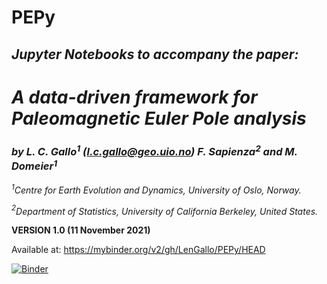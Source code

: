 # PEPy

## ***Jupyter Notebooks to accompany the paper:***
    
# ***A data-driven framework for Paleomagnetic Euler Pole analysis***

### ***by L. C. Gallo$^1$*** *(l.c.gallo@geo.uio.no)* ***F. Sapienza$^2$ and M. Domeier$^1$***

*$^1$Centre for Earth Evolution and Dynamics, University of Oslo, Norway.*

*$^2$Department of Statistics, University of California Berkeley, United States.*

**VERSION 1.0 (11 November 2021)**



Available at: https://mybinder.org/v2/gh/LenGallo/PEPy/HEAD

[![Binder](https://mybinder.org/badge_logo.svg)](https://mybinder.org/v2/gh/LenGallo/PEPy/HEAD)